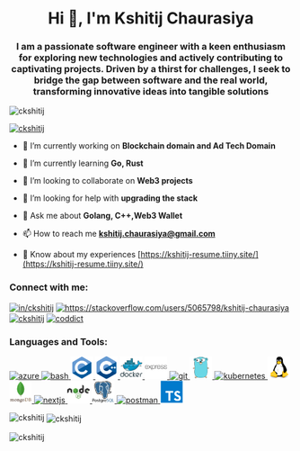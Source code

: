 <h1 align="center">Hi 👋, I'm Kshitij Chaurasiya</h1>
<h3 align="center">I am a passionate software engineer with a keen enthusiasm for exploring new technologies and actively contributing to captivating projects. Driven by a thirst for challenges, I seek to bridge the gap between software and the real world, transforming innovative ideas into tangible solutions</h3>

<p align="left"> <img src="https://komarev.com/ghpvc/?username=ckshitij&label=Profile%20views&color=0e75b6&style=flat" alt="ckshitij" /> </p>

<p align="left"> <a href="https://github.com/ryo-ma/github-profile-trophy"><img src="https://github-profile-trophy.vercel.app/?username=ckshitij" alt="ckshitij" /></a> </p>

- 🔭 I’m currently working on **Blockchain domain and Ad Tech Domain**

- 🌱 I’m currently learning **Go, Rust**

- 👯 I’m looking to collaborate on **Web3 projects**

- 🤝 I’m looking for help with **upgrading the stack**

- 💬 Ask me about **Golang, C++,Web3 Wallet**

- 📫 How to reach me **kshitij.chaurasiya@gmail.com**

- 📄 Know about my experiences [https://kshitij-resume.tiiny.site/](https://kshitij-resume.tiiny.site/)

<h3 align="left">Connect with me:</h3>
<p align="left">
<a href="https://linkedin.com/in/in/ckshitij" target="blank"><img align="center" src="https://raw.githubusercontent.com/rahuldkjain/github-profile-readme-generator/master/src/images/icons/Social/linked-in-alt.svg" alt="in/ckshitij" height="30" width="40" /></a>
<a href="https://stackoverflow.com/users/https://stackoverflow.com/users/5065798/kshitij-chaurasiya" target="blank"><img align="center" src="https://raw.githubusercontent.com/rahuldkjain/github-profile-readme-generator/master/src/images/icons/Social/stack-overflow.svg" alt="https://stackoverflow.com/users/5065798/kshitij-chaurasiya" height="30" width="40" /></a>
<a href="https://kaggle.com/ckshitij" target="blank"><img align="center" src="https://raw.githubusercontent.com/rahuldkjain/github-profile-readme-generator/master/src/images/icons/Social/kaggle.svg" alt="ckshitij" height="30" width="40" /></a>
<a href="https://www.hackerrank.com/coddict" target="blank"><img align="center" src="https://raw.githubusercontent.com/rahuldkjain/github-profile-readme-generator/master/src/images/icons/Social/hackerrank.svg" alt="coddict" height="30" width="40" /></a>
</p>

<h3 align="left">Languages and Tools:</h3>
<p align="left"> <a href="https://azure.microsoft.com/en-in/" target="_blank" rel="noreferrer"> <img src="https://www.vectorlogo.zone/logos/microsoft_azure/microsoft_azure-icon.svg" alt="azure" width="40" height="40"/> </a> <a href="https://www.gnu.org/software/bash/" target="_blank" rel="noreferrer"> <img src="https://www.vectorlogo.zone/logos/gnu_bash/gnu_bash-icon.svg" alt="bash" width="40" height="40"/> </a> <a href="https://www.cprogramming.com/" target="_blank" rel="noreferrer"> <img src="https://raw.githubusercontent.com/devicons/devicon/master/icons/c/c-original.svg" alt="c" width="40" height="40"/> </a> <a href="https://www.w3schools.com/cpp/" target="_blank" rel="noreferrer"> <img src="https://raw.githubusercontent.com/devicons/devicon/master/icons/cplusplus/cplusplus-original.svg" alt="cplusplus" width="40" height="40"/> </a> <a href="https://www.docker.com/" target="_blank" rel="noreferrer"> <img src="https://raw.githubusercontent.com/devicons/devicon/master/icons/docker/docker-original-wordmark.svg" alt="docker" width="40" height="40"/> </a> <a href="https://expressjs.com" target="_blank" rel="noreferrer"> <img src="https://raw.githubusercontent.com/devicons/devicon/master/icons/express/express-original-wordmark.svg" alt="express" width="40" height="40"/> </a> <a href="https://git-scm.com/" target="_blank" rel="noreferrer"> <img src="https://www.vectorlogo.zone/logos/git-scm/git-scm-icon.svg" alt="git" width="40" height="40"/> </a> <a href="https://golang.org" target="_blank" rel="noreferrer"> <img src="https://raw.githubusercontent.com/devicons/devicon/master/icons/go/go-original.svg" alt="go" width="40" height="40"/> </a> <a href="https://kubernetes.io" target="_blank" rel="noreferrer"> <img src="https://www.vectorlogo.zone/logos/kubernetes/kubernetes-icon.svg" alt="kubernetes" width="40" height="40"/> </a> <a href="https://www.linux.org/" target="_blank" rel="noreferrer"> <img src="https://raw.githubusercontent.com/devicons/devicon/master/icons/linux/linux-original.svg" alt="linux" width="40" height="40"/> </a> <a href="https://www.mongodb.com/" target="_blank" rel="noreferrer"> <img src="https://raw.githubusercontent.com/devicons/devicon/master/icons/mongodb/mongodb-original-wordmark.svg" alt="mongodb" width="40" height="40"/> </a> <a href="https://nextjs.org/" target="_blank" rel="noreferrer"> <img src="https://cdn.worldvectorlogo.com/logos/nextjs-2.svg" alt="nextjs" width="40" height="40"/> </a> <a href="https://nodejs.org" target="_blank" rel="noreferrer"> <img src="https://raw.githubusercontent.com/devicons/devicon/master/icons/nodejs/nodejs-original-wordmark.svg" alt="nodejs" width="40" height="40"/> </a> <a href="https://www.postgresql.org" target="_blank" rel="noreferrer"> <img src="https://raw.githubusercontent.com/devicons/devicon/master/icons/postgresql/postgresql-original-wordmark.svg" alt="postgresql" width="40" height="40"/> </a> <a href="https://postman.com" target="_blank" rel="noreferrer"> <img src="https://www.vectorlogo.zone/logos/getpostman/getpostman-icon.svg" alt="postman" width="40" height="40"/> </a> <a href="https://www.typescriptlang.org/" target="_blank" rel="noreferrer"> <img src="https://raw.githubusercontent.com/devicons/devicon/master/icons/typescript/typescript-original.svg" alt="typescript" width="40" height="40"/> </a> </p>

<p><img align="left" src="https://github-readme-stats.vercel.app/api/top-langs?username=ckshitij&show_icons=true&locale=en&layout=compact" alt="ckshitij" /></p>

<p>&nbsp;<img align="center" src="https://github-readme-stats.vercel.app/api?username=ckshitij&show_icons=true&locale=en" alt="ckshitij" /></p>

<p><img align="center" src="https://github-readme-streak-stats.herokuapp.com/?user=ckshitij&" alt="ckshitij" /></p>
